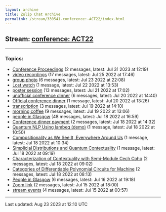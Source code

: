 ```yaml
---
layout: archive
title: Zulip Chat Archive
permalink: /stream/330541-conference:-ACT22/index.html
---
```


## Stream: [conference: ACT22](https://mattecapu.github.io/ct-zulip-archive/stream/330541-conference:-ACT22/index.html)
---

### Topics:

* [Conference Proceedings](topic/topic_Conference.20Proceedings.html) (2 messages, latest: Jul 31 2023 at 12:19)
* [video recordings](topic/topic_video.20recordings.html) (17 messages, latest: Jul 25 2022 at 17:46)
* [group photo](topic/topic_group.20photo.html) (6 messages, latest: Jul 23 2022 at 22:08)
* [Lost watch](topic/topic_Lost.20watch.html) (1 message, latest: Jul 22 2022 at 13:53)
* [poster session](topic/topic_poster.20session.html) (13 messages, latest: Jul 21 2022 at 17:02)
* [unofficial conference dinner](topic/topic_unofficial.20conference.20dinner.html) (6 messages, latest: Jul 20 2022 at 14:40)
* [Official conference dinner](topic/topic_Official.20conference.20dinner.html) (1 message, latest: Jul 20 2022 at 13:26)
* [transcription](topic/topic_transcription.html) (3 messages, latest: Jul 19 2022 at 14:10)
* [morning coffee](topic/topic_morning.20coffee.html) (9 messages, latest: Jul 19 2022 at 13:06)
* [people in Glasgow](topic/topic_people.20in.20Glasgow.html) (48 messages, latest: Jul 18 2022 at 16:59)
* [Conference dinner payment](topic/topic_Conference.20dinner.20payment.html) (2 messages, latest: Jul 18 2022 at 14:32)
* [Quantum NLP Using lambeq (demo)](topic/topic_Quantum.20NLP.20Using.20lambeq.20(demo).html) (1 message, latest: Jul 18 2022 at 10:50)
* [Compositionality as We See It, Everywhere Around Us](topic/topic_Compositionality.20as.20We.20See.20It.2C.20Everywhere.20Around.20Us.html) (1 message, latest: Jul 18 2022 at 10:34)
* [Simplicial Distributions and Quantum Contextuality](topic/topic_Simplicial.20Distributions.20and.20Quantum.20Contextuality.html) (1 message, latest: Jul 18 2022 at 09:19)
* [Characterization of Contextuality with Semi-Module Cech Coho](topic/topic_Characterization.20of.20Contextuality.20with.20Semi-Module.20Cech.20Coho.html) (2 messages, latest: Jul 18 2022 at 09:02)
* [Categories of Differentiable Polynomial Circuits for Machine](topic/topic_Categories.20of.20Differentiable.20Polynomial.20Circuits.20for.20Machine.html) (2 messages, latest: Jul 18 2022 at 08:13)
* [People in Glasgow](topic/topic_People.20in.20Glasgow.html) (6 messages, latest: Jul 16 2022 at 19:18)
* [Zoom link](topic/topic_Zoom.20link.html) (2 messages, latest: Jul 15 2022 at 18:00)
* [stream events](topic/topic_stream.20events.html) (4 messages, latest: Jul 15 2022 at 00:57)

<hr><p>Last updated: Aug 23 2023 at 12:10 UTC</p>